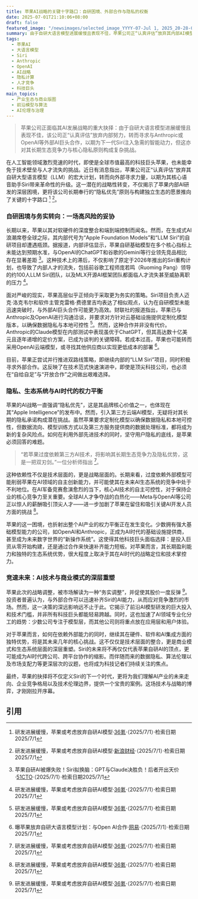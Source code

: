 ```yaml
---
title: 苹果AI战略的关键十字路口：自研困境、外部合作与隐私的权衡
date: 2025-07-01T21:10:06+08:00
draft: false
featured_image: "/newsimages/selected_image_YYYY-07-Jul 1, 2025_20-28-05-232.jpg"
summary: 由于自研大语言模型进展缓慢且表现不佳，苹果公司正“认真评估”放弃其内部AI模型开发，转而寻求与Anthropic或OpenAI等外部AI巨头合作，以期为下一代Siri提供更强大的智能支持。此举虽可加速AI能力部署，但亦对其长期坚守的“隐私优先”原则与独立生态系统构成挑战，引发业界对AI时代技术自主性与市场权力平衡的深层思考。
tags: 
  - 苹果AI
  - 大语言模型
  - Siri
  - Anthropic
  - OpenAI
  - AI战略
  - 隐私计算
  - 人才竞争
  - 科技巨头
main_topics: 
  - 产业生态与商业版图
  - 前沿模型与算法
  - AI伦理与治理
---
```


> 苹果公司正面临其AI发展战略的重大抉择：由于自研大语言模型进展缓慢且表现不佳，该公司正“认真评估”放弃内部努力，转而寻求与Anthropic或OpenAI等外部AI巨头合作，以期为下一代Siri注入急需的智能动力，但这亦对其长期生态竞争力与核心隐私原则构成复杂挑战。

在人工智能领域激烈竞速的时代，即使是全球市值最高的科技巨头苹果，也未能幸免于技术壁垒与人才流失的挑战。近日有消息指出，苹果公司正“认真评估”放弃其自研大型语言模型（LLM）的宏大计划，转而向外部寻求力量，以期为其核心语音助手Siri带来革命性的升级。这一潜在的战略性转变，不仅揭示了苹果内部AI研发的深层困境，更将该公司长期奉行的“隐私优先”原则与构建独立生态的愿景推向了关键的十字路口 [^1] [^2]。

### 自研困境与务实转向：一场高风险的妥协

长期以来，苹果以其对软硬件的深度整合和端到端控制而闻名。然而，在生成式AI浪潮席卷全球之际，其内部代号为“Apple Foundation Models”和“LLM Siri”的自研项目却遭遇瓶颈。据报道，内部评估显示，苹果自研基础模型在多个核心指标上未能达到预期水准，与OpenAI的ChatGPT和谷歌的Gemini等行业领先竞品相比存在显著差距 [^4]。这种技术上的滞后，不仅影响了原定于2026年推出的Siri重构计划，也导致了内部人才的流失，包括前谷歌工程师庞若鸣（Ruoming Pang）领导的约100人LLM Siri团队，以及MLX开源AI框架团队都面临人才流失甚至威胁离职的压力 [^1]。

面对严峻的现实，苹果高层似乎正倾向于采取更为务实的策略。Siri项目负责人迈克·洛克韦尔和软件主管克雷格·费德里吉均表达了相似观点，认为在自研模型未能迅速突破时，与外部AI巨头合作可能更为高效。财联社的报道指出，苹果已与Anthropic及OpenAI进行沟通洽谈，并要求对方针对云基础设施提供定制化模型版本，以确保数据隐私与本地可控性 [^1]。然而，这种合作并非没有代价。Anthropic的Claude模型在内部测试中表现虽优于ChatGPT，但其高达数十亿美元且逐年递增的定价方案，已成为谈判的关键障碍。若成本过高，苹果也可能转而采用OpenAI云端模型，或寻找其他供应商以实现更低成本的部署 [^3]。

目前，苹果正尝试并行推进双路线策略，即继续内部的“LLM Siri”项目，同时积极寻求外部合作。这反映了在技术范式快速演进中，即使是顶尖科技公司，也必须在“自给自足”与“开放合作”之间做出艰难选择。

### 隐私、生态系统与AI时代的权力平衡

苹果的AI战略一直强调“隐私优先”，这是其品牌核心价值之一，也体现在其“Apple Intelligence”的发布中。然而，引入第三方云端AI模型，无疑将对其长期的隐私承诺构成潜在挑战。虽然苹果要求定制化模型以确保数据隐私和本地可控性，但数据流向、模型训练方式以及第三方服务提供商的数据处理标准，都将成为新的复杂风险点。如何在利用外部先进技术的同时，坚守用户隐私的底线，是苹果必须回答的难题。

> “若苹果过度依赖第三方AI技术，将影响其长期生态竞争力及隐私优势，这是一把双刃剑。”一位分析师指出 [^1]。

这种依赖性不仅是技术层面的，更是战略层面的。长期来看，过度依赖外部模型可能削弱苹果在AI领域的自主创新能力，并可能使其在未来AI生态系统的竞争中处于不利地位。在AI军备竞赛愈演愈烈的当下，核心AI技术的自主可控性，对于保持企业的核心竞争力至关重要。全球AI人才争夺战的白热化——Meta与OpenAI等公司正以惊人的薪酬吸引顶尖人才——进一步加剧了苹果在留住和吸引关键AI开发人员方面的挑战 [^1]。

苹果的这一困境，也折射出整个AI产业的权力平衡正在发生变化。少数拥有强大基础模型能力的公司，如OpenAI和Anthropic，正成为AI时代的基础设施提供商，甚至成为未来数字世界的“新操作系统”。这使得其他科技巨头面临选择：是投入巨资从零开始构建，还是通过合作来快速补齐能力短板。对苹果而言，其长期盈利能力和独特的生态系统优势，很大程度上取决于其在AI时代的战略定位和技术掌控力。

### 竞速未来：AI技术与商业模式的深层重塑

苹果此次的战略调整，被市场解读为一种“务实调整”，并促使其股价一度反弹 [^1]。投资者普遍认为，与外部合作可以迅速补齐Siri的AI能力，从而应对竞争激烈的市场。然而，这一决策的深远影响远不止于此。它揭示了前沿AI模型研发的巨大投入和技术门槛，并非所有科技巨头都能轻易跨越。同时，这也加速了AI领域专业化分工的趋势：少数公司专注于模型层，而其他公司则将重点放在应用层和用户体验。

对于苹果而言，如何在依赖外部能力的同时，继续其在硬件、软件和AI集成方面的独特优势，将是其未来几年的核心挑战。这不仅仅是技术层面的整合，更是商业模式和生态系统层面的深层重塑。Siri的未来将不再仅仅代表苹果自研AI的顶点，更可能成为AI时代跨公司、跨平台协作的缩影。而伴随而来的数据隐私、算法伦理以及市场支配力等更深层次的议题，也将成为科技记者们持续关注的焦点。

最终，苹果的抉择将不仅定义Siri的下一个时代，更将为我们理解AI产业的未来走向、企业竞争格局以及技术伦理边界，提供一个宝贵的案例。这场技术与战略的博弈，才刚刚拉开序幕。

## 引用
[^1]: 研发进展缓慢，苹果或考虑放弃自研AI模型·<a target="_blank" rel="noopener noreferrer nofollow" href="https://www.36kr.com/p/3360329279244296">36氪</a>·（2025/7/1）·检索日期2025/7/1
[^2]: 研发进展缓慢，苹果或考虑放弃自研AI模型·<a target="_blank" rel="noopener noreferrer nofollow" href="https://finance.sina.com.cn/jjxw/2025-07-01/doc-infcxncq9093928.shtml">新浪财经</a>·（2025/7/1）·检索日期2025/7/1
[^3]: 曝苹果放弃自研大语言模型计划：与Open AI合作·<a target="_blank" rel="noopener noreferrer nofollow" href="https://www.163.com/dy/article/K3DCGSRG05118A8G.html">网易</a>·（2025/7/1）·检索日期2025/7/1
[^4]: 苹果自研AI被爆失败！Siri拟换脑：GPT与Claude决胜负！后者开出天价·<a target="_blank" rel="noopener noreferrer nofollow" href="https://www.51cto.com/aigc/6376.html">51CTO</a>·（2025/7/1）·检索日期2025/7/1
